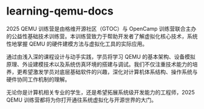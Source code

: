 # learning-qemu-docs

2025 QEMU 训练营是由格维开源社区（GTOC）与 OpenCamp 训练营联合主办的公益性基础技术训练营。本训练营致力于帮助开发者了解虚拟化核心技术，系统性地掌握 QEMU 的硬件建模方法与虚拟化工具的实际应用。

通过由浅入深的课程设计与动手实践，学员将学习 QEMU 的基本架构、设备模拟原理、外设建模技术以及系统仿真环境的搭建与调试。我们不仅注重技术能力的培养，更希望激发学员对底层基础软件的兴趣，深化对计算机体系结构、操作系统与硬件协同工作机制的理解。

无论你是计算机相关专业的学生，还是希望拓展系统级开发能力的工程师，2025 QEMU 训练营都将为你打开通往系统虚拟化与开源世界的大门。
